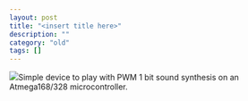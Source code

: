 ```yaml
---
layout: post
title: "<insert title here>"
description: ""
category: "old"
tags: []
---
```



[![](http://www.hackniac.com/blog/wp-content/uploads/2011/09/avr_drumsynth-1024x804.png)](http://www.hackniac.com/blog/wp-content/uploads/2011/09/avr_drumsynth.png)Simple device to play with PWM 1 bit sound synthesis on an Atmega168/328 microcontroller.



